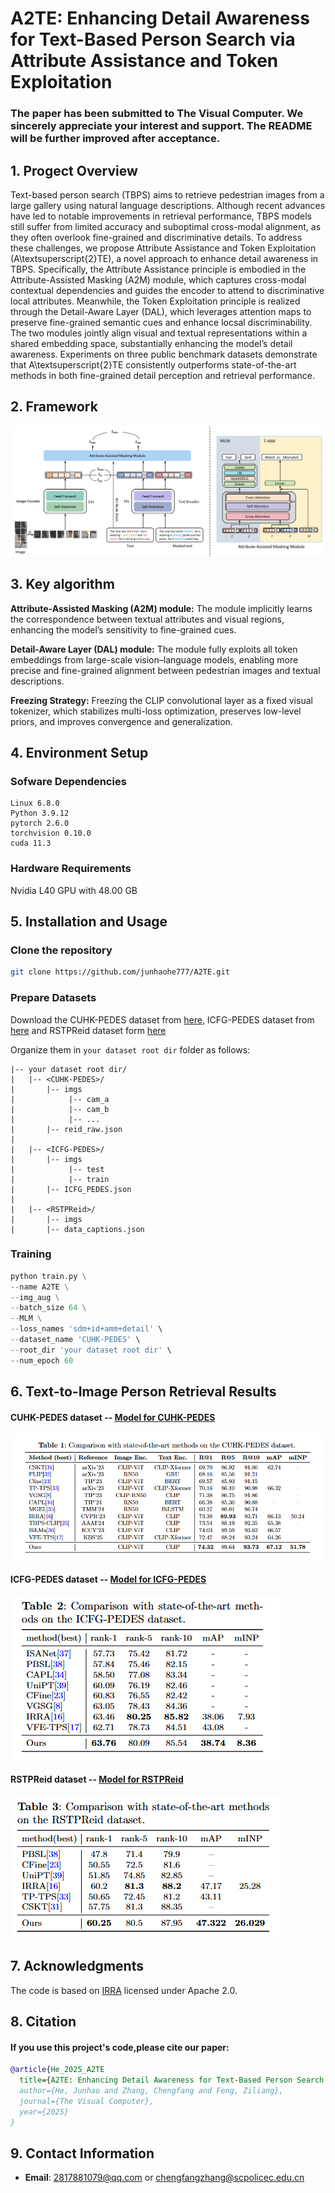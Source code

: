 # A2TE: Enhancing Detail Awareness for Text-Based Person Search via Attribute Assistance and Token Exploitation
### The paper has been submitted to The Visual Computer. We sincerely appreciate your interest and support. The README will be further improved after acceptance.
## 1. Progect Overview
Text-based person search (TBPS) aims to retrieve pedestrian images from a large gallery using natural language descriptions. Although recent advances have led to notable improvements in retrieval performance, TBPS models still suffer from limited accuracy and suboptimal cross-modal alignment, as they often overlook fine-grained and discriminative details. To address these challenges, we propose Attribute Assistance and Token Exploitation (A\textsuperscript{2}TE), a novel approach to enhance detail awareness in TBPS. Specifically, the Attribute Assistance principle is embodied in the Attribute-Assisted Masking (A2M) module, which captures cross-modal contextual dependencies and guides the encoder to attend to discriminative local attributes. Meanwhile, the Token Exploitation principle is realized through the Detail-Aware Layer (DAL), which leverages attention maps to preserve fine-grained semantic cues and enhance locsal discriminability. The two modules jointly align visual and textual representations within a shared embedding space, substantially enhancing the model’s detail awareness. Experiments on three public benchmark datasets demonstrate that A\textsuperscript{2}TE consistently outperforms state-of-the-art methods in both fine-grained detail perception and retrieval performance.
## 2. Framework
![示例图片](image/framework.jpg)

## 3. Key algorithm
  **Attribute-Assisted Masking (A2M) module:** The module implicitly learns the correspondence between textual attributes and visual regions, enhancing the model’s sensitivity to fine-grained cues.  
    
   **Detail-Aware Layer (DAL) module:** The module fully exploits all token embeddings from large-scale vision–language models, enabling more precise and fine-grained alignment between pedestrian images and    textual descriptions.  
    
   **Freezing Strategy:** Freezing the CLIP convolutional layer as a fixed visual tokenizer, which stabilizes multi-loss optimization, preserves low-level priors, and improves convergence and generalization.  
    
## 4. Environment Setup
### Sofware Dependencies
```
Linux 6.8.0
Python 3.9.12
pytorch 2.6.0
torchvision 0.10.0
cuda 11.3
```
### Hardware Requirements
Nvidia L40 GPU with 48.00 GB
## 5. Installation and Usage
### Clone the repository
```bash
git clone https://github.com/junhaohe777/A2TE.git
```
### Prepare Datasets
Download the CUHK-PEDES dataset from [here](https://github.com/ShuangLI59/Person-Search-with-Natural-Language-Description), ICFG-PEDES dataset from [here](https://github.com/zifyloo/SSAN) and RSTPReid dataset form [here](https://github.com/NjtechCVLab/RSTPReid-Dataset)

Organize them in `your dataset root dir` folder as follows:
```
|-- your dataset root dir/
|   |-- <CUHK-PEDES>/
|       |-- imgs
|            |-- cam_a
|            |-- cam_b
|            |-- ...
|       |-- reid_raw.json
|
|   |-- <ICFG-PEDES>/
|       |-- imgs
|            |-- test
|            |-- train 
|       |-- ICFG_PEDES.json
|
|   |-- <RSTPReid>/
|       |-- imgs
|       |-- data_captions.json
```
### Training

```python
python train.py \
--name A2TE \
--img_aug \
--batch_size 64 \
--MLM \
--loss_names 'sdm+id+amm+detail' \
--dataset_name 'CUHK-PEDES' \
--root_dir 'your dataset root dir' \
--num_epoch 60
```

## 6. Text-to-Image Person Retrieval Results
#### CUHK-PEDES dataset -- [Model for CUHK-PEDES](https://drive.google.com/drive/folders/189OvVPHTEeMLbNFJFvTtFWjjBtkTxetS?usp=sharing)
![示例图片](image/CUHK-PEDES.png)

#### ICFG-PEDES dataset -- [Model for ICFG-PEDES](https://drive.google.com/drive/folders/1XWVZjdou8gONb5Eg9cqU5DwZhZo_kbLW?usp=sharing)
![示例图片](image/ICFG-PEDES.png)

#### RSTPReid dataset -- [Model for RSTPReid](https://drive.google.com/drive/folders/1-PLgCTqyK6tzZXPbLFiM1J6vJhNIv3g4?usp=sharing)
![示例图片](image/RSTPReid.png)


## 7. Acknowledgments
The code is based on [IRRA](https://github.com/anosorae/IRRA) licensed under Apache 2.0.

## 8. Citation
#### If you use this project's code,please cite our paper:
```bibtex
@article{He_2025_A2TE
  title={A2TE: Enhancing Detail Awareness for Text-Based Person Search via Attribute Assistance and Token Exploitation},
  author={He, Junhao and Zhang, Chengfang and Feng, Ziliang},
  journal={The Visual Computer},
  year={2025}
}
```
## 9. Contact Information
- **Email**: 2817881079@qq.com or chengfangzhang@scpolicec.edu.cn

